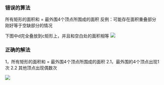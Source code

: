 ### 错误的算法
所有矩形的面积和 =  最外围4个顶点所围成的面积
反例：可能存在面积重叠部分刚好等于空缺部分的情况

下图中d完全叠放到c矩形上，并且和空白处的面积相等
![](https://pic.zaqbest.com/i/2023/01/25/63d13b76c5a72.png)

### 正确的解法
1，所有矩形的面积和 =  最外围4个顶点所围成的面积
2.1，最外围的4个顶点出现1次
2.2 其他顶点出现偶数次

![](https://pic.zaqbest.com/i/2023/01/25/63d13b763d221.png)
